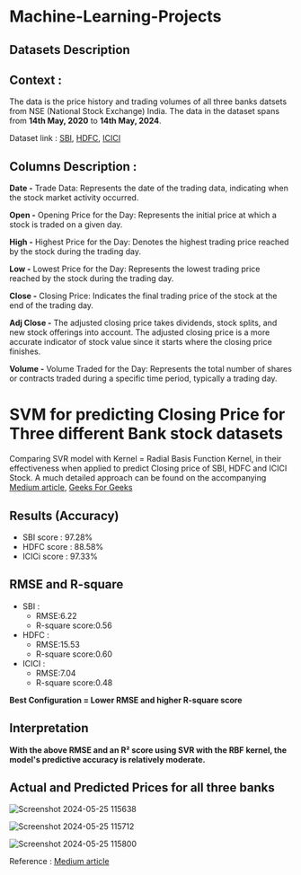 # Machine-Learning-Projects

## Datasets Description

## **Context** : 
The data is the price history and trading volumes of all three banks datsets from NSE (National Stock Exchange) India. The data in the dataset spans from **14th May, 2020** to **14th May, 2024**.

Dataset link : [SBI](https://finance.yahoo.com/quote/SBIN.NS/history/?period1=1652486400&period2=1715707972), [HDFC](https://finance.yahoo.com/quote/HDFCBANK.NS/history?period1=1589587200&period2=1715849843), [ICICI](https://finance.yahoo.com/quote/ICICIBANK.NS/history?period1=1589587200&period2=1715850148)

## **Columns Description :**

**Date -** Trade Data: Represents the date of the trading data, indicating when the stock market activity occurred.

**Open -** Opening Price for the Day: Represents the initial price at which a stock is traded on a given day.

**High -** Highest Price for the Day: Denotes the highest trading price reached by the stock during the trading day.

**Low -** Lowest Price for the Day: Represents the lowest trading price reached by the stock during the trading day.

**Close -** Closing Price: Indicates the final trading price of the stock at the end of the trading day.

**Adj Close -** The adjusted closing price takes dividends, stock splits, and new stock offerings into account. The adjusted closing price is a more accurate indicator of stock value since it starts where the closing price finishes.

**Volume -** Volume Traded for the Day: Represents the total number of shares or contracts traded during a specific time period, typically a trading day.

# SVM for predicting Closing Price for Three different Bank stock datasets
Comparing  SVR model with Kernel = Radial Basis Function Kernel, in their effectiveness when applied to predict Closing price of SBI, HDFC and ICICI Stock. A much detailed approach can be found on the accompanying [Medium article](https://medium.com/@rupesh1684/stock-market-prediction-using-machine-learning-model-svm-e4aaca529886), [Geeks For Geeks](https://www.geeksforgeeks.org/stock-price-prediction-using-machine-learning-in-python/)

## Results (Accuracy)
- SBI score : 97.28%
- HDFC score : 88.58%
- ICICi score : 97.33%

## RMSE and R-square
- SBI :
   - RMSE:6.22
   - R-square score:0.56
- HDFC :
   - RMSE:15.53
   - R-square score:0.60
- ICICI :
   - RMSE:7.04
   - R-square score:0.48

 **Best Configuration = Lower RMSE and higher R-square score**

## Interpretation

**With the above RMSE and an R² score using SVR with the RBF kernel, the model's predictive accuracy is relatively moderate.**

## Actual and Predicted Prices for all three banks

![Screenshot 2024-05-25 115638](https://github.com/manishkurps/Machine-Learning-Projects/assets/142977823/f4ec1927-010e-4e37-b20c-e6e3e86f7f08)

![Screenshot 2024-05-25 115712](https://github.com/manishkurps/Machine-Learning-Projects/assets/142977823/be3761a0-5083-432f-8818-b9b3428c3285)

![Screenshot 2024-05-25 115800](https://github.com/manishkurps/Machine-Learning-Projects/assets/142977823/288cc47d-4045-4cac-82d1-77b774dc1544)



Reference : [Medium article](https://medium.com/@rupesh1684/stock-market-prediction-using-machine-learning-model-svm-e4aaca529886)




